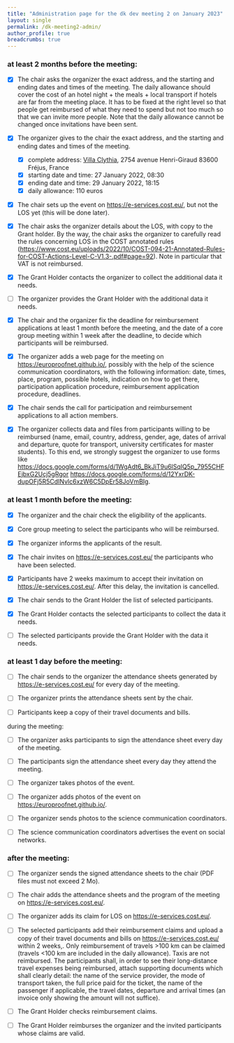 ```yaml
---
title: "Administration page for the dk dev meeting 2 on January 2023"
layout: single
permalink: /dk-meeting2-admin/
author_profile: true
breadcrumbs: true
---
```


### at least 2 months before the meeting:

- [X] The chair asks the organizer the exact address, and the starting and ending dates and times of the meeting. The daily allowance should cover the cost of an hotel night + the meals + local transport if hotels are far from the meeting place. It has to be fixed at the right level so that people get reimbursed of what they need to spend but not too much so that we can invite more people. Note that the daily allowance cannot be changed once invitations have been sent.

- [X] The organizer gives to the chair the exact address, and the starting and ending dates and times of the meeting.

    * [X] complete address: [Villa Clythia](https://www.caes.cnrs.fr/sejours/la-villa-clythia/), 2754 avenue Henri-Giraud 83600 Fréjus, France
    * [X] starting date and time: 27 January 2022, 08:30
    * [X] ending date and time: 29 January 2022, 18:15
    * [X] daily allowance: 110 euros

- [X] The chair sets up the event on https://e-services.cost.eu/, but not the LOS yet (this will be done later).

- [X] The chair asks the organizer details about the LOS, with copy to the Grant holder. By the way, the chair asks the organizer to carefully read the rules concerning LOS in the COST annotated rules (https://www.cost.eu/uploads/2022/10/COST-094-21-Annotated-Rules-for-COST-Actions-Level-C-V1.3-.pdf#page=92). Note in particular that VAT is not reimbursed.

- [X] The Grant Holder contacts the organizer to collect the additional data it needs.

- [ ] The organizer provides the Grant Holder with the additional data it needs.

- [X] The chair and the organizer fix the deadline for reimbursement applications at least 1 month before the meeting, and the date of a core group meeting within 1 week after the deadline, to decide which participants will be reimbursed.

- [X] The organizer adds a web page for the meeting on https://europroofnet.github.io/, possibly with the help of the science communication coordinators, with the following information: date, times, place, program, possible hotels, indication on how to get there, participation application procedure, reimbursement application procedure, deadlines.

- [X] The chair sends the call for participation and reimbursement applications to all action members.

- [X] The organizer collects data and files from participants willing to be reimbursed (name, email, country, address, gender, age, dates of arrival and departure, quote for transport, university certificates for master students). To this end, we strongly suggest the organizer to use forms like https://docs.google.com/forms/d/1WgAdt6_BkJiT9u6lSqIQ5p_7955CHFEjbxG2Ucj5gRgor https://docs.google.com/forms/d/12YxrDK-dupOFj5R5CdINvlc6xzW6C5DpEr58JoVmBIg.

### at least 1 month before the meeting:

- [X] The organizer and the chair check the eligibility of the applicants.

- [X] Core group meeting to select the participants who will be reimbursed.

- [X] The organizer informs the applicants of the result.

- [X] The chair invites on https://e-services.cost.eu/ the participants who have been selected.

- [X] Participants have 2 weeks maximum to accept their invitation on https://e-services.cost.eu/. After this delay, the invitation is cancelled.

- [X] The chair sends to the Grant Holder the list of selected participants.

- [X] The Grant Holder contacts the selected participants to collect the data it needs.

- [ ] The selected participants provide the Grant Holder with the data it needs.

### at least 1 day before the meeting:

- [ ] The chair sends to the organizer the attendance sheets generated by https://e-services.cost.eu/ for every day of the meeting.

- [ ] The organizer prints the attendance sheets sent by the chair.

- [ ] Participants keep a copy of their travel documents and bills.

during the meeting:

- [ ] The organizer asks participants to sign the attendance sheet every day of the meeting.

- [ ] The participants sign the attendance sheet every day they attend the meeting.

- [ ] The organizer takes photos of the event.

- [ ] The organizer adds photos of the event on https://europroofnet.github.io/.

- [ ] The organizer sends photos to the science communication coordinators.

- [ ] The science communication coordinators advertises the event on social networks.

### after the meeting:

- [ ] The organizer sends the signed attendance sheets to the chair (PDF files must not exceed 2 Mo).

- [ ] The chair adds the attendance sheets and the program of the meeting on https://e-services.cost.eu/.

- [ ] The organizer adds its claim for LOS on https://e-services.cost.eu/.

- [ ] The selected participants add their reimbursement claims and upload a copy of their travel documents and bills on https://e-services.cost.eu/ within 2 weeks,. Only reimbursement of travels >100 km can be claimed (travels <100 km are included in the daily allowance). Taxis are not reimbursed. The participants shall, in order to see their long-distance travel expenses being reimbursed, attach supporting documents which shall clearly detail: the name of the service provider, the mode of transport taken, the full price paid for the ticket, the name of the passenger if applicable, the travel dates, departure and arrival times (an invoice only showing the amount will not suffice).

- [ ] The Grant Holder checks reimbursement claims.

- [ ] The Grant Holder reimburses the organizer and the invited participants whose claims are valid.
